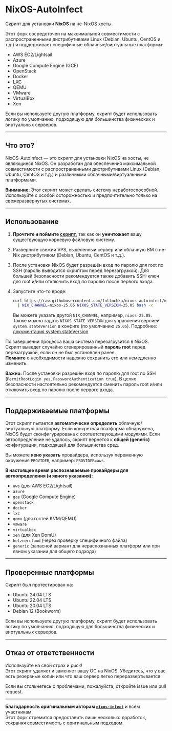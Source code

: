 # NixOS-AutoInfect

Скрипт для установки **NixOS** на не-NixOS хосты.

Этот форк сосредоточен на максимальной совместимости с распространенными дистрибутивами Linux (Debian, Ubuntu, CentOS и т.д.) и поддерживает специфичные облачные/виртуальные платформы:

- AWS EC2/Lightsail
- Azure
- Google Compute Engine (GCE)
- OpenStack
- Docker
- LXC
- QEMU
- VMware
- VirtualBox
- Xen

Если вы используете другую платформу, скрипт будет использовать логику по умолчанию, подходящую для большинства физических и виртуальных серверов.

---

## Что это?

NixOS-AutoInfect — это скрипт для установки NixOS на хосты, не являющиеся NixOS. Он разработан для обеспечения максимальной совместимости с распространенными дистрибутивами Linux (Debian, Ubuntu, CentOS и т.д.) и различными облачными/виртуальными платформами.

**Внимание**: Этот скрипт может сделать систему неработоспособной. Используйте с особой осторожностью и предпочтительно только на свежеразвернутых системах.

---

## Использование

1. **Прочтите и поймите [скрипт](nixos-autoinfect)**, так как он **уничтожает** вашу существующую корневую файловую систему.
2. Разверните свежий VPS, выделенный сервер или облачную ВМ с не-Nix дистрибутивом (Debian, Ubuntu, CentOS и т.д.).
3. После установки NixOS будет разрешён вход по паролю для root по SSH (пароль выводится скриптом перед перезагрузкой). Для большей безопасности рекомендуется также добавить SSH-ключ для root и/или отключить вход по паролю после первого входа.
4. Запустите что-то вроде:

    ```bash
    curl https://raw.githubusercontent.com/fnltochka/nixos-autoinfect/main/nixos-autoinfect \
      | NIX_CHANNEL=nixos-25.05 NIXOS_STATE_VERSION=25.05 bash -x
    ```

    Вы можете указать другой `NIX_CHANNEL`, например, `nixos-25.05`.
    Также можно задать `NIXOS_STATE_VERSION` для управления версией `system.stateVersion` в конфиге (по умолчанию `25.05`).
    Подробнее: [документация system.stateVersion](https://search.nixos.org/options?channel=unstable&show=system.stateVersion&from=0&size=50&sort=relevance&type=packages&query=system.stateVersion)

По завершении процесса ваша система перезагрузится в NixOS.  
Скрипт выведет случайно сгенерированный **пароль root** перед перезагрузкой, если он не был установлен ранее.  
**Помните** о необходимости надежно сохранить его или немедленно изменить.

**Важно:** После установки разрешён вход по паролю для root по SSH (`PermitRootLogin yes`, `PasswordAuthentication true`).
В целях безопасности настоятельно рекомендуется сменить пароль root и/или отключить вход по паролю после первого входа.

---

## Поддерживаемые платформы

Этот скрипт пытается **автоматически определить** облачную/виртуальную платформу. Если конкретная платформа обнаружена, NixOS будет сконфигурирована с соответствующими модулями. Если автоопределение не удалось, скрипт вернется к **общей (generic)** конфигурации, подходящей для большинства сред.

Вы можете **явно указать** провайдера, используя переменную окружения `PROVIDER`, например: `PROVIDER=aws`.

**В настоящее время распознаваемые провайдеры для автоопределения (и явного указания):**

- `aws` (для AWS EC2/Lightsail)
- `azure`
- `gce` (Google Compute Engine)
- `openstack`
- `docker`
- `lxc`
- `qemu` (для гостей KVM/QEMU)
- `vmware`
- `virtualbox`
- `xen` (для Xen DomU)
- `hetznercloud` (через проверку специфичного файла)
- `generic` (запасной вариант для нераспознанных платформ или при явном указании для общего подхода)

---

## Проверенные платформы

Скрипт был протестирован на:

- Ubuntu 24.04 LTS
- Ubuntu 22.04 LTS
- Ubuntu 20.04 LTS
- Debian 12 (Bookworm)

Если вы используете другую платформу, скрипт будет использовать логику по умолчанию, подходящую для большинства физических и виртуальных серверов.

---

## Отказ от ответственности

Используйте на свой страх и риск!  
Этот скрипт удаляет и заменяет вашу ОС на NixOS. Убедитесь, что у вас есть резервные копии или что ваш сервер легко переразвертывается.

Если вы столкнетесь с проблемами, пожалуйста, откройте issue или pull request.

---

**Благодарность оригинальным авторам [`nixos-infect`](https://github.com/elitak/nixos-infect)** и всем участникам.  
Этот форк стремится предоставить лишь несколько доработок, сохраняя совместимость с оригинальным подходом.
